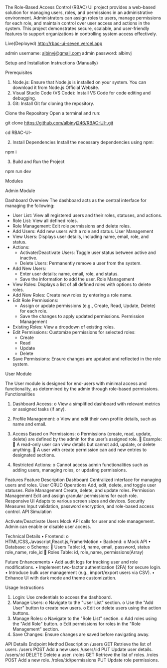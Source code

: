 The Role-Based Access Control (RBAC) UI project provides a web-based solution for managing users, roles, and permissions in an administrative environment. Administrators can assign roles to users, manage permissions for each role, and maintain control over user access and actions in the system. This project demonstrates secure, scalable, and user-friendly features to support organizations in controlling system access effectively.

Live(Deployed)
http://rbac-ui-seven.vercel.app

admin username: albinvj@gmail.com
admin password: albinvj

Setup and Installation Instructions (Manually)

Prerequisites
1.	Node.js: Ensure that Node.js is installed on your system. You can download it from Node.js Official Website.
2.	Visual Studio Code (VS Code): Install VS Code for code editing and debugging.
3.	Git: Install Git for cloning the repository.

Clone the Repository
Open a terminal and run:

git clone https://github.com/albinvj246/RBAC-UI-.git

cd RBAC-UI-

2. Install Dependencies
Install the necessary dependencies using npm:

npm i

3. Build and Run the Project

npm run dev









Modules

Admin Module

Dashboard Overview
The dashboard acts as the central interface for managing the following:
- User List: View all registered users and their roles, statuses, and actions.
- Role List: View all defined roles.
- Role Management: Edit role permissions and delete roles.
- Add Users: Add new users with a role and status.
User Management
- View Users: Displays user details, including name, email, role, and status.
- Actions:
  - Activate/Deactivate Users: Toggle user status between active and inactive.
  - Delete Users: Permanently remove a user from the system.
- Add New Users:
  - Enter user details: name, email, role, and status.
  - Save the information to add the user.
Role Management
- View Roles: Displays a list of all defined roles with options to delete roles.
- Add New Roles: Create new roles by entering a role name.
- Edit Role Permissions:
  - Assign or update permissions (e.g., Create, Read, Update, Delete) for each role.
  - Save the changes to apply updated permissions.
Permission Management
- Existing Roles: View a dropdown of existing roles.
- Edit Permissions: Customize permissions for selected roles:
  - Create
  - Read
  - Update
  - Delete
- Save Permissions: Ensure changes are updated and reflected in the role system.

User Module

The User module is designed for end-users with minimal access and functionality, as determined by the admin through role-based permissions.
Functionalities
1.	Dashboard Access:
o	View a simplified dashboard with relevant metrics or assigned tasks (if any).

2.	Profile Management:
o	View and edit their own profile details, such as name and email.
3.	Access Based on Permissions:
o	Permissions (create, read, update, delete) are defined by the admin for the user’s assigned role.
	Example:
	A read-only user can view details but cannot add, update, or delete anything.
	A user with create permission can add new entries to designated sections.
4.	Restricted Actions:
o	Cannot access admin functionalities such as adding users, managing roles, or updating permissions.



Features
Feature	Description
Dashboard	Centralized interface for managing users and roles.
User CRUD Operations	Add, edit, delete, and toggle user statuses.
Role Management	Create, delete, and update roles.
Permission Management	Edit and assign granular permissions for each role.
Responsive UI	Adapts to various screen sizes and devices.
Security Measures	Input validation, password encryption, and role-based access control.
API Simulation

Activate/Deactivate Users	Mock API calls for user and role management.
Admin can enable or disable user access.


Technical Details
•	Frontend:
o	HTML/CSS,Javascript,React.js,FramerMotion
•	Backend:
o	Mock API
•	Database:
o	Schema:
	Users Table: id, name, email, password, status role_name, role_id
	Roles Table: id, role_name, permissions(Array)


Future Enhancements
•	Add audit logs for tracking user and role modifications.
•	Implement two-factor authentication (2FA) for secure login.
•	Introduce bulk user management (e.g., import/export users via CSV).
•	Enhance UI with dark mode and theme customization.


 Usage Instructions
1.	Login: Use credentials to access the dashboard.
2.	Manage Users:
o	Navigate to the "User List" section.
o	Use the "Add User" button to create new users.
o	Edit or delete users using the action buttons.
3.	Manage Roles:
o	Navigate to the "Role List" section.
o	Add roles using the "Add Role" button.
o	Edit permissions for roles in the "Role Management" section.
4.	Save Changes: Ensure changes are saved before navigating away.


API Details
Endpoint	Method	Description
/users	GET	Retrieve the list of users.
/users	POST	Add a new user.
/users/:id	PUT	Update user details.
/users/:id	DELETE	Delete a user.
/roles	GET	Retrieve the list of roles.
/roles	POST	Add a new role.
/roles/:id/permissions	PUT	Update role permissions.


